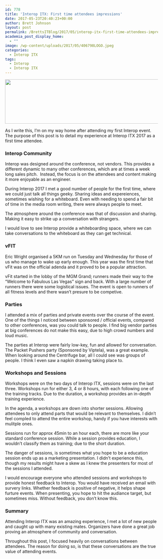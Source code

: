 ```yaml
---
id: 778
title: 'Interop ITX: First time attendees impressions'
date: 2017-05-23T20:40:23+00:00
author: Brett Johnson
layout: post
permalink: /BrettsITBlog/2017/05/interop-itx-first-time-attendees-impressions/
academia_post_display_home:
  - ""
image: /wp-content/uploads/2017/05/406798LOGO.jpeg
categories:
  - Interop ITX
tags:
  - Interop
  - Interop ITX
---
```


<img class=" wp-image-759" src="https://sdbrett.com/assets/images/2017/05/406798LOGO-300x83.jpeg" alt="" width="528" height="146" srcset="https://sdbrett.com/assets/images2017/05/406798LOGO-300x83.jpeg 300w, https://sdbrett.com/assets/images2017/05/406798LOGO-768x213.jpeg 768w, https://sdbrett.com/assets/images2017/05/406798LOGO-1024x284.jpeg 1024w, https://sdbrett.com/assets/images2017/05/406798LOGO-260x72.jpeg 260w, https://sdbrett.com/assets/images2017/05/406798LOGO.jpeg 1050w" sizes="(max-width: 528px) 100vw, 528px" />

As I write this, I&#8217;m on my way home after attending my first Interop event. The purpose of this post is to detail my experience at Interop ITX 2017 as a first time attendee.

### Interop Community

Interop was designed around the conference, not vendors. This provides a different dynamic to many other conferences, which are at times a week long sales pitch.  Instead, the focus is on the attendees and content making it more enjoyable as an engineer.

During Interop 2017 I met a good number of people for the first time, where we could just talk all things geeky. Sharing ideas and expereiences, sometimes wishing for a whiteboard. Even with needing to spend a fair bit of time in the media room writing, there were always people to meet.

The atmosphere around the conference was that of discussion and sharing. Making it easy to strike up a conversation with strangers.

I would love to see Interop provide a whiteboarding space, where we can take conversations to the whiteboard as they can get technical.

### vFIT

Eric Wright organised a 5KM run on Tuesday and Wednesday for those of us who manage to wake up early enough. This year was the first time that vFit was on the official adenda and it proved to be a popular attraction.

vFit started in the lobby of the MGM Grand; runners made their way to the &#8220;Welcome to Fabulous Las Vegas&#8221; sign and back. With a large number of runners there were some logistical issues. The event is open to runners of all fitness levels and there wasn&#8217;t presure to be competive.

### Parties

I attended a mix of parties and private events over the course of the event. One of the things I noticed between sponsored / official events, compared to other conferences, was you could talk to people. I find big vendor parties at big conferences do not make this easy, due to high crowd numbers and loud music.

The parties at Interop were fairly low-key, fun and allowed for conversation. The Packet Pushers party (Sponsored by Viptela), was a great example. When looking around the Centrifuge bar, all I could see was groups of people. I think I even saw a napkin drawing taking place to.

### Workshops and Sessions

Workshops were on the two days of Interop ITX, sessions were on the last three. Workshops run for either 3, 4 or 8 hours, with each following one of the training tracks. Due to the duration, a workshop provides an in-depth training experience.

In the agenda, a workshops are down into shorter sessions. Allowing attendees to only attend parts that would be relevant to themselves. I didn&#8217;t feel compled to attend the entire workshop, handy if you have interests with mulitple ones.

Sessions run for approx 45min to an hour each, there are more like your standard conference session. While a session provides education, I wouldn&#8217;t classify them as training; due to the short duration.

The danger of sessions, is sometimes what you hope to be a education session ends up as a marketing presentation. I didn&#8217;t experience this, though my results might have a skew as I knew the presenters for most of the sessions I attended.

I would encourage everyone who attended sessions and workshops to provide honest feedback to Interop. You would have received an email with survery links. Whether feedback is positive of negative, it helps shape furture events. When presenting, you hope to hit the audiance target, but sometimes miss. Without feedback, you don&#8217;t know this.

### Summary

Attending Interop ITX was an amazing experience, I met a lot of new people and caught up with many existing mates. Organizers have done a great job proving an atmosphere of community and conversation.

Throughout this post, I focused heavily on conversations between attendees. The reason for doing so, is that these conversations are the true value of attending events.